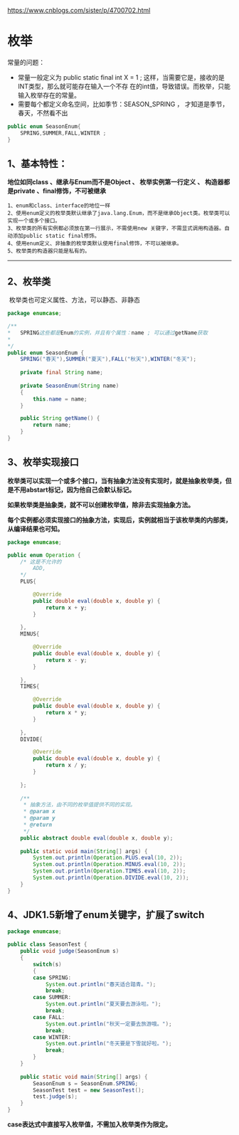 https://www.cnblogs.com/sister/p/4700702.html



# 枚举



常量的问题：

 - 常量一般定义为 public static final int X = 1 ; 这样，当需要它是，接收的是INT类型，那么就可能存在输入一个不存	   在的int值，导致错误。而枚举，只能输入枚举存在的常量。
 - 需要每个都定义命名空间，比如季节：SEASON_SPRING ， 才知道是季节，春天，不然看不出



```java
public enum SeasonEnum{
    SPRING,SUMMER,FALL,WINTER ;
}
```





## 1、基本特性：

**地位如同class 、继承与Enum而不是Object 、 枚举实例第一行定义 、 构造器都是private 、final修饰，不可被继承**

```
1、enum和class、interface的地位一样
2、使用enum定义的枚举类默认继承了java.lang.Enum，而不是继承Object类。枚举类可以实现一个或多个接口。
3、枚举类的所有实例都必须放在第一行展示，不需使用new 关键字，不需显式调用构造器。自动添加public static final修饰。
4、使用enum定义、非抽象的枚举类默认使用final修饰，不可以被继承。
5、枚举类的构造器只能是私有的。
```

****



## 2、枚举类

​	枚举类也可定义属性、方法，可以静态、非静态

```java
package enumcase;

/**
*	SPRING这些都是Enum的实例，并且有个属性：name ; 可以通过getName获取
*
*/
public enum SeasonEnum {
    SPRING("春天"),SUMMER("夏天"),FALL("秋天"),WINTER("冬天");
    
    private final String name;
    
    private SeasonEnum(String name)
    {
        this.name = name;
    }

    public String getName() {
        return name;
    }
}
```



## 3、枚举实现接口

​	**枚举类可以实现一个或多个接口，当有抽象方法没有实现时，就是抽象枚举类，但是不用abstart标记，因为他自己会默认标记。**

​	**如果枚举类是抽象类，就不可以创建枚举值，除非去实现抽象方法。**

​	**每个实例都必须实现接口的抽象方法，实现后，实例就相当于该枚举类的内部类，从编译结果也可知。**

```java
package enumcase;

public enum Operation {
    /* 这是不允许的
    	ADD,
    */
    PLUS{

        @Override
        public double eval(double x, double y) {
            return x + y;
        }
        
    },
    MINUS{

        @Override
        public double eval(double x, double y) {
            return x - y;
        }
        
    },
    TIMES{

        @Override
        public double eval(double x, double y) {
            return x * y;
        }
        
    },
    DIVIDE{

        @Override
        public double eval(double x, double y) {
            return x / y;
        }
        
    };
    
    /**
     * 抽象方法，由不同的枚举值提供不同的实现。
     * @param x
     * @param y
     * @return
     */
    public abstract double eval(double x, double y);
    
    public static void main(String[] args) {
        System.out.println(Operation.PLUS.eval(10, 2));
        System.out.println(Operation.MINUS.eval(10, 2));
        System.out.println(Operation.TIMES.eval(10, 2));
        System.out.println(Operation.DIVIDE.eval(10, 2));
    }
}
```



## 4、JDK1.5新增了enum关键字，扩展了switch

```java
package enumcase;

public class SeasonTest {
    public void judge(SeasonEnum s)
    {
        switch(s)
        {
        case SPRING:
            System.out.println("春天适合踏青。");
            break;
        case SUMMER:
            System.out.println("夏天要去游泳啦。");
            break;
        case FALL:
            System.out.println("秋天一定要去旅游哦。");
            break;
        case WINTER:
            System.out.println("冬天要是下雪就好啦。");
            break;
        }
    }
    
    public static void main(String[] args) {
        SeasonEnum s = SeasonEnum.SPRING;
        SeasonTest test = new SeasonTest();
        test.judge(s);
    }
}
```

**case表达式中直接写入枚举值，不需加入枚举类作为限定。**

